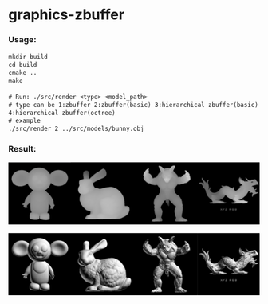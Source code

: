 # graphics-zbuffer

### Usage:
```shell
mkdir build
cd build
cmake ..
make

# Run: ./src/render <type> <model_path>
# type can be 1:zbuffer 2:zbuffer(basic) 3:hierarchical zbuffer(basic) 4:hierarchical zbuffer(octree)
# example
./src/render 2 ../src/models/bunny.obj
```


### Result:

![depth](img/depth.png)

![diffuse](img/diffuse.png)

